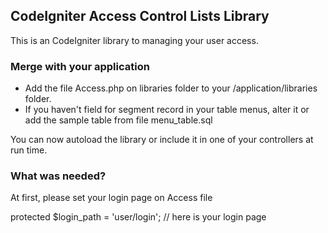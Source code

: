 ## CodeIgniter Access Control Lists Library
This is an CodeIgniter library to managing your user access.

### Merge with your application
* Add the file Access.php on libraries folder to your /application/libraries folder.
* If you haven't field for segment record in your table menus, alter it or add the sample table from file menu_table.sql 

You can now autoload the library or include it in one of your controllers at run time.

### What was needed?
At first, please set your login page on Access file 

  protected $login_path = 'user/login'; // here is your login page

